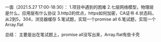 一面（2021.5.27 17:00-18:30）：
1.项目中遇到的困难
2.七层网络模型，物理层是什么，应用层有什么协议
3.http2的优点，https如何加密，CA证书
4.状态码，从2到5，304，浏览器缓存
5.笔试题，实现一个promise all
6.笔试题，实现一个Array.flat

总结：
主要是出在笔试题上，promise all没写出来，Array.flat有些卡壳
